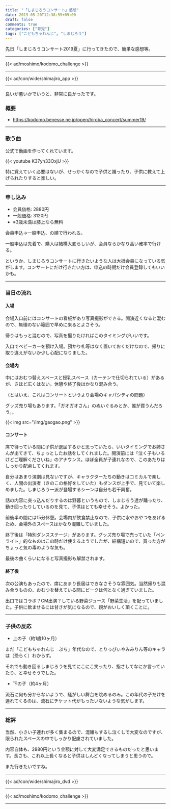 ```yaml
---
title: "「しまじろうコンサート」感想"
date: 2019-05-20T12:38:55+09:00
draft: false
comments: true
categories: ["育児"]
tags: ["こどもちゃれんじ", "しまじろう"]
---
```


先日「しまじろうコンサート2019夏」に行ってきたので、簡単な感想等。

<!--more-->

---

{{< ad/moshimo/kodomo_challenge >}}

---

{{< ad/con/wide/shimajiro_app >}}

---

良いが悪いかでいうと、非常に良かったです。

### 概要

- https://kodomo.benesse.ne.jp/open/hiroba_concert/summer19/

---

### 歌う曲

公式で動画を作ってくれています。

{{< youtube K37yh33OxjU >}}

特に覚えていく必要はないが、せっかくなので子供と踊ったり、子供に教えて上げられたりすると楽しい。

---

### 申し込み

- 会員価格: 2880円
- 一般価格: 3120円
- ※3歳未満は膝上なら無料

会員申込→一般申込、の順で行われる。

一般申込は先着で、購入は結構大変らしいが、会員ならかなり高い確率で行ける。

というか、しまじろうコンサートに行きたいような人は大抵会員になっている気がします。コンサートにだけ行きたい方は、申込の時期だけ会員登録してもいいかも。

---

### 当日の流れ

#### 入場

会場入口前にはコンサートの看板があり写真撮影ができる。開演近くなると混むので、無理のない範囲で早めに来るとよさそう。

帰りはもっと混むので、写真を撮りたければこのタイミングがいいです。

入口でベビーカーを預け入場。預かり札等はなく置いておくだけなので、帰りに取り違えがないか少し心配になりました。

#### 会場内

中にはおむつ替えスペースと授乳スペース（カーテンで仕切られている）があるが、さほど広くはない。休憩や終了後はかなり混み合う。

（とはいえ、これはコンサートというより会場のキャパシティの問題）

グッズ売り場もあります。「ガオガオさん」のぬいぐるみとか、誰が買うんだろう。。

{{< img src="/img/gaogao.png" >}}

#### コンサート

席で待っている間に子供が退屈するかと思っていたら、いいタイミングでお姉さんが出てきて、ちょっとしたお話をしてくれました。開演前には「泣く子もいるけどご理解くださいね」のアナウンス。ほぼ全員が子連れなので、このあたりはしっかり配慮してくれます。

自分はあまり演劇は見ないですが、キャラクターたちの動きはコミカルで楽しく、人間の出演者（きのこの格好をしていた）もダンスが上手で、見ていて楽しめました。しまじろう一派が登場するシーンは自分も若干興奮。

話の内容に突っ込んだりするのは野暮というもので、しまじろう達が踊ったり、動き回ったりしているのを見て、子供はとても幸せそう。よかった。

前後半の間には15分休憩。会場内が飲食禁止なので、子供に水やおやつをあげるため、会場外のスペースはかなり混雑していました。

終了後は「特別ダンスステージ」があります。グッズ売り場で売っていた「ペンライト」的なものはこの時だけ使えるようでしたが、結構短いので、買った方がちょっと気の毒のような気も。

最後の曲くらいになると写真撮影も解禁されます。

#### 終了後

次の公演もあったので、席にあまり長居はできなさそうな雰囲気。当然帰りも混み合うものの、おむつを替えている間にピークは何となく過ぎていました。

出口ではコラボ？CM出演？している野菜ジュース「野菜生活」を配っていました。子供に飲ませるには甘さが気になるので、親がおいしく頂くことに。

---

### 子供の反応

- 上の子（約1歳10ヶ月）

まだ「こどもちゃれんじ　ぷち」年代なので、とりっぴぃやみみりん等のキャラは（恐らく）わからず。

それでも動き回るしまじろうを見てにこにこ笑ったり、指さしてなにか言っていたり、と幸せそうでした。

- 下の子（約4ヶ月）

流石に何も分からないようで、騒がしい舞台を眺めるのみ。この年代の子だけを連れてくるのは、流石にチケット代がもったいないような気がします。

---

### 総評

当然、小さい子連れが多く集まるので、混雑もするし泣くしで大変なのですが、限られたスペースの中でしっかり配慮されていました。

内容自体も、2880円という金額に対して大変満足できるものだったと思います。長さも、これ以上長くなると子供はしんどくなってしまうと思うので。

また行きたいですね。

---

{{< ad/con/wide/shimajiro_dvd >}}

---

{{< ad/moshimo/kodomo_challenge >}}

---
